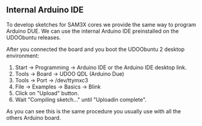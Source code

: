 ## Internal Arduino IDE
To develop sketches for SAM3X cores we provide the same way to program Arduino DUE. We can use the internal Arduino IDE preinstalled on the UDOObuntu releases.

After you connected the board and you boot the UDOObuntu 2 desktop environment:

1. Start -> Programming -> Arduino IDE or the Arduino IDE desktop link.
2. Tools -> Board -> UDOO QDL (Arduino Due)
3. Tools -> Port -> /dev/ttymxc3
4. File -> Examples -> Basics -> Blink
5. Click on "Upload" button.
6. Wait "Compiling sketch..." until "Uploadin complete".

As you can see this is the same procedure you usually use with all the others Arduino board.
